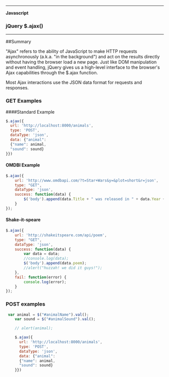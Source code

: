 ___

<strong>Javascript</strong>
<h3>jQuery $.ajax()</h3>

---

##Summary

"Ajax" refers to the ability of JavaScript to make HTTP requests asynchronously (a.k.a. "in the background") and act on the results directly without having the browser load a new page. Just like DOM manipulation and event handling, jQuery gives us a high-level interface to the browser's Ajax capabilities through the $.ajax function.

Most Ajax interactions use the JSON data format for requests and responses.

### GET Examples

####Standard Example

```javascript
$.ajax({
  url: 'http://localhost:8000/animals',
  type: 'POST',
  dataType: 'json',
  data: {"animal":
  {"name": animal,
  "sound": sound}
}})
```

#### OMDBI Example

```javascript
$.ajax({
	url: 'http://www.omdbapi.com/?t=Star+Wars&y=&plot=short&r=json',
	type: "GET",
	dataType: 'json',
	success: function(data) {
		$('body').append(data.Title + " was released in " + data.Year + "<hr><br>");
	}
});
```

#### Shake-it-speare
```javascript
$.ajax({
	url: 'http://shakeitspeare.com/api/poem',
	type: "GET",
	dataType: 'json',
	success: function(data) {
		var data = data;
		//console.log(data);
		$('body').append(data.poem);
		//alert("huzzah! we did it guys!");
	},
	fail: function(error) {
		console.log(error);
	}
});
```

### POST examples

```javascript
 var animal = $("#animalName").val();
    var sound = $("#animalSound").val();

    // alert(animal);

    $.ajax({
      url: 'http://localhost:8000/animals',
      type: 'POST',
      dataType: 'json',
      data: {"animal":
      {"name": animal,
      "sound": sound}
    }})
```

